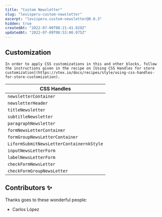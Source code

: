 ```yaml
---
title: "Custom Newsletter"
slug: "levisperu-custom-newsletter"
excerpt: "levisperu.custom-newsletter@0.0.3"
hidden: true
createdAt: "2022-07-09T08:21:41.029Z"
updatedAt: "2022-07-09T08:53:00.075Z"
---
```

## Customization

`In order to apply CSS customizations in this and other blocks, follow the instructions given in the recipe on [Using CSS Handles for store customization](https://vtex.io/docs/recipes/style/using-css-handles-for-store-customization).`

| CSS Handles                |
| -------------------------- |
| `newsletterContainer`      |
| `newsletterHeader`          |
| `titleNewsletter`        |
| `subtitleNewsletter` |
| `paragraphNewsletter`                |
| `formNewsLetterContainer`                |
| `formGroupNewsLetterContainer`                |
| `LiformSubmitNewsLetterContainernkStyle`                |
| `inputNewsLetterForm`                |
| `labelNewsLetterForm`                |
| `checkFormNewsLetter`                |
| `checkFormGroupNewsLetter`                |

<!-- DOCS-IGNORE:start -->

## Contributors ✨

Thanks goes to these wonderful people:

<!-- ALL-CONTRIBUTORS-LIST:START - Do not remove or modify this section -->
<!-- prettier-ignore-start -->
<!-- markdownlint-disable -->
<!-- markdownlint-enable -->
<!-- prettier-ignore-end -->

<!-- ALL-CONTRIBUTORS-LIST:END -->

- Carlos López

<!-- DOCS-IGNORE:end -->